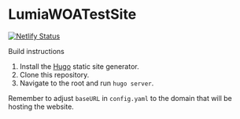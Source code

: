 # LumiaWOATestSite

[![Netlify Status](https://api.netlify.com/api/v1/badges/d040754a-2fd8-44e1-bbc7-efe96ebe80b6/deploy-status)](https://app.netlify.com/sites/lumiawoa-test-hugo/deploys)

Build instructions
1. Install the [Hugo](https://gohugo.io/) static site generator.
2. Clone this repository.
3. Navigate to the root and run `hugo server`.

Remember to adjust `baseURL` in `config.yaml` to the domain that will be hosting the website.